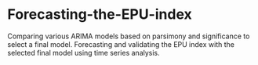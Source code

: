 # Forecasting-the-EPU-index
Comparing various ARIMA models based on parsimony and significance to select a final model. Forecasting and validating the EPU index with the selected final model using time series analysis.
